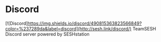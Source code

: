 # Discord
[![Discord]https://img.shields.io/discord/490815363823566849?color=%237289da&label=discord](http://sesh.link/discord/)
TeamSESH Discord server powered by SESHstation
